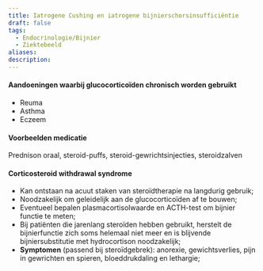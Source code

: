 ```yaml
---
title: Iatrogene Cushing en iatrogene bijnierschorsinsufficiëntie
draft: false
tags:
  - Endocrinologie/Bijnier
  - Ziektebeeld
aliases: 
description: 
---
```



#### Aandoeningen waarbij glucocorticoïden chronisch worden gebruikt
- Reuma
- Asthma
- Eczeem

#### Voorbeelden medicatie
Prednison oraal, steroid-puffs, steroid-gewrichtsinjecties, steroidzalven
#### Corticosteroid withdrawal syndrome
- Kan ontstaan na acuut staken van steroïdtherapie na langdurig gebruik;
- Noodzakelijk om geleidelijk aan de glucocorticoïden af te bouwen;
- Eventueel bepalen plasmacortisolwaarde en ACTH-test om bijnier functie te meten;
- Bij patiënten die jarenlang steroïden hebben gebruikt, herstelt de bijnierfunctie zich soms helemaal niet meer en is blijvende bijniersubstitutie met hydrocortison noodzakelijk;
- **Symptomen** (passend bij steroïdgebrek): anorexie, gewichtsverlies, pijn in gewrichten en spieren, bloeddrukdaling en lethargie;